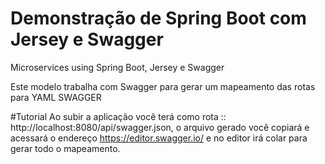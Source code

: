 # Demonstração de Spring Boot com Jersey e Swagger

Microservices using Spring Boot, Jersey e Swagger

Este modelo trabalha com Swagger para gerar um mapeamento das rotas para YAML SWAGGER

#Tutorial
Ao subir a aplicação você terá como rota :: http://localhost:8080/api/swagger.json, o arquivo gerado você copiará e acessará o endereço https://editor.swagger.io/ e no editor irá colar para gerar todo o mapeamento.

